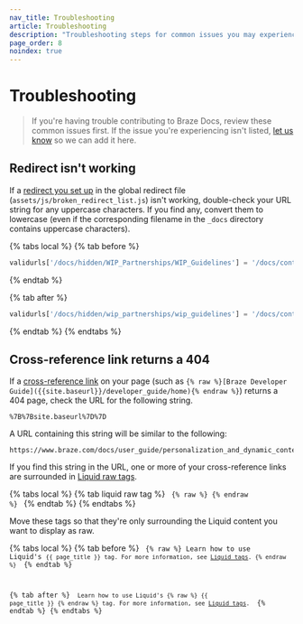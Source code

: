 ```yaml
---
nav_title: Troubleshooting
article: Troubleshooting
description: "Troubleshooting steps for common issues you may experience while contributing to Braze Docs."
page_order: 8
noindex: true
---
```


# Troubleshooting

> If you're having trouble contributing to Braze Docs, review these common issues first. If the issue you're experiencing isn't listed, [let us know](https://github.com/braze-inc/braze-docs/issues/new?assignees=&labels=issue&projects=&template=report_an_issue.md&title=) so we can add it here.

## Redirect isn't working

If a [redirect you set up]({{site.baseurl}}/contributing/content_management/redirecting_urls/) in the global redirect file (`assets/js/broken_redirect_list.js`) isn't working, double-check your URL string for any uppercase characters. If you find any, convert them to lowercase (even if the corresponding filename in the `_docs` directory contains uppercase characters).

{% tabs local %}
{% tab before %}
```javascript
validurls['/docs/hidden/WIP_Partnerships/WIP_Guidelines'] = '/docs/contributing/home/';
```
{% endtab %}

{% tab after %}
```javascript
validurls['/docs/hidden/wip_partnerships/wip_guidelines'] = '/docs/contributing/home/';
```
{% endtab %}
{% endtabs %}

## Cross-reference link returns a 404

If a [cross-reference link]({{site.baseurl}}/contributing/content_management/cross_referencing/) on your page (such as `{% raw %}[Braze Developer Guide]({{site.baseurl}}/developer_guide/home){% endraw %}`) returns a 404 page, check the URL for the following string.

```plaintext
%7B%7Bsite.baseurl%7D%7D
```

A URL containing this string will be similar to the following:

```plaintext
https://www.braze.com/docs/user_guide/personalization_and_dynamic_content/connected_content/%7B%7Bsite.baseurl%7D%7D/user_guide/administrative/app_settings/message_activity_log_tab
```

If you find this string in the URL, one or more of your cross-reference links are surrounded in [Liquid raw tags](https://shopify.dev/docs/api/liquid/tags/raw).

{% tabs local %}
{% tab liquid raw tag %}
<code>
&#123;% raw %} &#123;% endraw %}
</code>
{% endtab %}
{% endtabs %}

Move these tags so that they're only surrounding the Liquid content you want to display as raw.

{% tabs local %}
{% tab before %}
<code>
&#123;% raw %} Learn how to use Liquid's <code>&#123;&#123; page_title }} tag. For more information, see [Liquid tags](&#123;&#123;site.baseurl}}/contributing/liquid/). &#123;% endraw %}
</code>
{% endtab %}

{% tab after %}
<code>
Learn how to use Liquid's &#123;% raw %} &#123;&#123; page_title }} &#123;% endraw %} tag. For more information, see [Liquid tags](&#123;&#123;site.baseurl}}/contributing/liquid/).
</code>
{% endtab %}
{% endtabs %}
